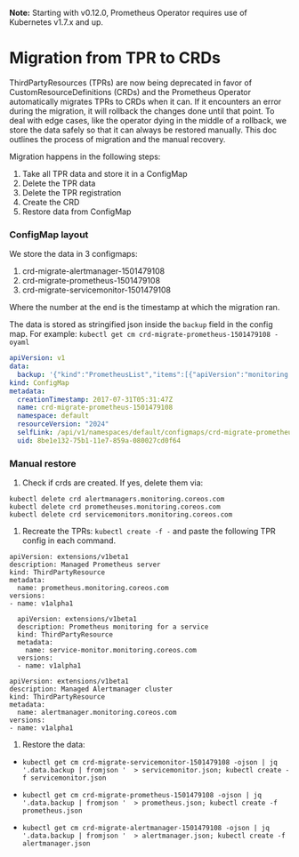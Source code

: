 <br>
<div class="alert alert-info" role="alert">
    <i class="fa fa-exclamation-triangle"></i><b> Note:</b> Starting with v0.12.0, Prometheus Operator requires use of Kubernetes v1.7.x and up.
</div>

# Migration from TPR to CRDs

ThirdPartyResources (TPRs) are now being deprecated in favor of CustomResourceDefinitions (CRDs) and the Prometheus Operator automatically migrates TPRs to CRDs when it can. If it encounters an error during the migration, it will rollback the changes done until that point. To deal with edge cases, like the operator dying in the middle of a rollback, we store the data safely so that it can always be restored manually. This doc outlines the process of migration and the manual recovery.

Migration happens in the following steps:

1. Take all TPR data and store it in a ConfigMap
2. Delete the TPR data
3. Delete the TPR registration
4. Create the CRD
5. Restore data from ConfigMap


### ConfigMap layout
We store the data in 3 configmaps:
1. crd-migrate-alertmanager-1501479108
2. crd-migrate-prometheus-1501479108
3. crd-migrate-servicemonitor-1501479108

Where the number at the end is the timestamp at which the migration ran.

The data is stored as stringified json inside the `backup` field in the config map.
For example:
`kubectl get cm crd-migrate-prometheus-1501479108 -oyaml`
```yaml
apiVersion: v1
data:
  backup: '{"kind":"PrometheusList","items":[{"apiVersion":"monitoring.coreos.com/v1alpha1","kind":"Prometheus","metadata":{"name":"main","namespace":"default","selfLink":"/apis/monitoring.coreos.com/v1alpha1/namespaces/default/prometheuses/main","uid":"7da0c9d5-75b1-11e7-859a-080027cd0f64","resourceVersion":"1997","creationTimestamp":"2017-07-31T05:31:23Z","labels":{"prometheus":"main"}},"spec":{"alerting":{"alertmanagers":[{"name":"alertmanager","namespace":"default","port":"web"}]},"replicas":2,"resources":{"requests":{"memory":"400Mi"}},"serviceMonitorSelector":{"matchExpressions":[{"key":"app","operator":"In","values":["node-exporter","example-app"]}]},"version":"v1.5.2"}}],"metadata":{"selfLink":"/apis/monitoring.coreos.com/v1alpha1/prometheuses","resourceVersion":"2023"},"apiVersion":"monitoring.coreos.com/v1alpha1"}'
kind: ConfigMap
metadata:
  creationTimestamp: 2017-07-31T05:31:47Z
  name: crd-migrate-prometheus-1501479108
  namespace: default
  resourceVersion: "2024"
  selfLink: /api/v1/namespaces/default/configmaps/crd-migrate-prometheus-1501479108
  uid: 8be1e132-75b1-11e7-859a-080027cd0f64
```

### Manual restore
1. Check if crds are created. If yes, delete them via:
  ```
  kubectl delete crd alertmanagers.monitoring.coreos.com
  kubectl delete crd prometheuses.monitoring.coreos.com
  kubectl delete crd servicemonitors.monitoring.coreos.com
  ```
1. Recreate the TPRs:
  `kubectl create -f -` and paste the following TPR config in each command.

  ```
  apiVersion: extensions/v1beta1
  description: Managed Prometheus server
  kind: ThirdPartyResource
  metadata:
    name: prometheus.monitoring.coreos.com
  versions:
  - name: v1alpha1
  ```
```
  apiVersion: extensions/v1beta1
  description: Prometheus monitoring for a service
  kind: ThirdPartyResource
  metadata:
    name: service-monitor.monitoring.coreos.com
  versions:
  - name: v1alpha1
```
```
apiVersion: extensions/v1beta1
description: Managed Alertmanager cluster
kind: ThirdPartyResource
metadata:
  name: alertmanager.monitoring.coreos.com
versions:
- name: v1alpha1
```

1. Restore the data:

  * `kubectl get cm crd-migrate-servicemonitor-1501479108 -ojson | jq '.data.backup | fromjson '  > servicemonitor.json; kubectl create -f servicemonitor.json`

  * `kubectl get cm crd-migrate-prometheus-1501479108 -ojson | jq '.data.backup | fromjson '  > prometheus.json; kubectl create -f prometheus.json`

  * `kubectl get cm crd-migrate-alertmanager-1501479108 -ojson | jq '.data.backup | fromjson '  > alertmanager.json; kubectl create -f alertmanager.json`
